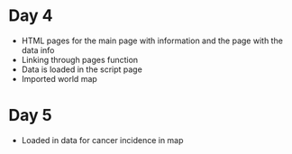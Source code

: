 # Day 4

- HTML pages for the main page with information and the page with the data info
- Linking through pages function
- Data is loaded in the script page
- Imported world map

# Day 5

- Loaded in data for cancer incidence in map
